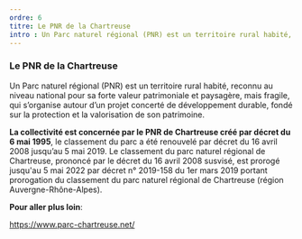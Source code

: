 ```yaml
---
ordre: 6
titre: Le PNR de la Chartreuse
intro : Un Parc naturel régional (PNR) est un territoire rural habité, reconnu au niveau national pour sa forte valeur patrimoniale et paysagère, mais fragile, qui s’organise autour d’un projet concerté de développement durable, fondé sur la protection et la valorisation de son patrimoine.
---
```

### Le PNR de la Chartreuse

Un Parc naturel régional (PNR) est un territoire rural habité, reconnu au niveau national pour sa forte valeur patrimoniale et paysagère, mais fragile, qui s’organise autour d’un projet concerté de développement durable, fondé sur la protection et la valorisation de son patrimoine.

**La collectivité est concernée par le PNR de Chartreuse créé par décret du 6 mai 1995**,  le classement du parc a été renouvelé par décret du 16 avril 2008 jusqu’au 5 mai 2019.
Le classement du parc naturel régional de Chartreuse, prononcé par le décret du 16 avril 2008 susvisé, est prorogé jusqu'au 5 mai 2022 par décret n° 2019-158 du 1er mars 2019 portant prorogation du classement du parc naturel régional de Chartreuse (région Auvergne-Rhône-Alpes).

**Pour aller plus loin**:

https://www.parc-chartreuse.net/

